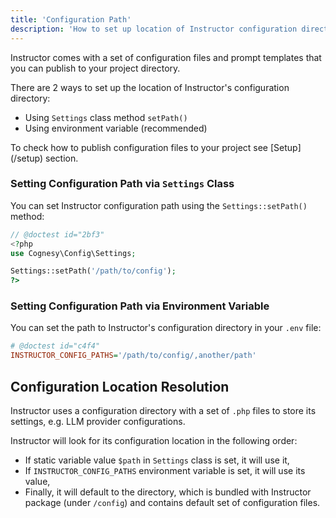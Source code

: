 ```yaml
---
title: 'Configuration Path'
description: 'How to set up location of Instructor configuration directory for your project'
---
```


Instructor comes with a set of configuration files and prompt templates that you can publish to your project directory.

There are 2 ways to set up the location of Instructor's configuration directory:
- Using `Settings` class method `setPath()`
- Using environment variable (recommended)

<Info>
To check how to publish configuration files to your project see [Setup](/setup) section.
</Info>


### Setting Configuration Path via `Settings` Class

You can set Instructor configuration path using the `Settings::setPath()` method:

```php
// @doctest id="2bf3"
<?php
use Cognesy\Config\Settings;

Settings::setPath('/path/to/config');
?>
```


### Setting Configuration Path via Environment Variable

You can set the path to Instructor's configuration directory in your `.env` file:

```ini
# @doctest id="c4f4"
INSTRUCTOR_CONFIG_PATHS='/path/to/config/,another/path'
```



## Configuration Location Resolution

Instructor uses a configuration directory with a set of `.php` files to store its settings, e.g. LLM provider configurations.

Instructor will look for its configuration location in the following order:
- If static variable value `$path` in `Settings` class is set, it will use it,
- If `INSTRUCTOR_CONFIG_PATHS` environment variable is set, it will use its value,
- Finally, it will default to the directory, which is bundled with Instructor package (under `/config`) and contains default set of configuration files.



